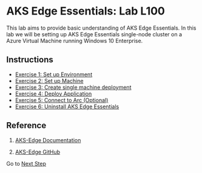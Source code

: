 # AKS Edge Essentials: Lab L100

This lab aims to provide basic understanding of AKS Edge Essentials. In this lab we will be setting up AKS Edge Essentials single-node cluster on a Azure Virtual Machine running Windows 10 Enterprise.

## Instructions

- [Exercise 1: Set up Environment](./Documentation/SetUp_Environment.md)
- [Exercise 2: Set up Machine](./Documentation/SetUp_Machine.md)
- [Exercise 3: Create single machine deployment](./Documentation/SingleMachine_Deployment.md)
- [Exercise 4: Deploy Application](./Documentation/Deploy_Application.md)
- [Exercise 5: Connect to Arc (Optional)](./Documentation/Connect_Arc.md)
- [Exercise 6: Uninstall AKS Edge Essentials](./Documentation/Uninstall.md)

## Reference
1. [AKS-Edge Documentation](https://review.learn.microsoft.com/en-us/azure/aks/hybrid/aks-edge-howto-setup-machine?branch=release-aks-lite)

2. [AKS-Edge GitHub](https://github.com/Azure/AKS-Edge)


Go to [Next Step](./Documentation/SetUp_Environment.md)